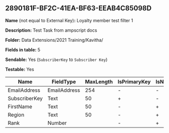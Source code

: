 ## 2890181F-BF2C-41EA-BF63-EEAB4C85098D

**Name** (not equal to External Key)**:** Loyalty member test filter 1

**Description:** Test Task from ampscript docs

**Folder:** Data Extensions/2021 Training/Kavitha/

**Fields in table:** 5

**Sendable:** Yes (`SubscriberKey` to `Subscriber Key`)

**Testable:** Yes

| Name | FieldType | MaxLength | IsPrimaryKey | IsNullable | DefaultValue |
| --- | --- | --- | --- | --- | --- |
| EmailAddress | EmailAddress | 254 | - | - |  |
| SubscriberKey | Text | 50 | + | - |  |
| FirstName | Text | 50 | - | + |  |
| Region | Text | 50 | - | + |  |
| Rank | Number |  | - | + |  |
